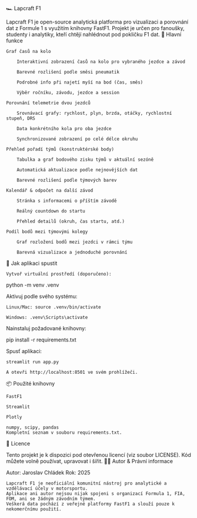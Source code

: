 🏎️ Lapcraft F1

Lapcraft F1 je open-source analytická platforma pro vizualizaci a porovnání dat z Formule 1 s využitím knihovny FastF1.
Projekt je určen pro fanoušky, studenty i analytiky, kteří chtějí nahlédnout pod pokličku F1 dat.
🚦 Hlavní funkce

    Graf časů na kolo

        Interaktivní zobrazení časů na kolo pro vybraného jezdce a závod

        Barevné rozlišení podle směsi pneumatik

        Podrobné info při najetí myší na bod (čas, směs)

        Výběr ročníku, závodu, jezdce a session

    Porovnání telemetrie dvou jezdců

        Srovnávací grafy: rychlost, plyn, brzda, otáčky, rychlostní stupeň, DRS

        Data konkrétního kola pro oba jezdce

        Synchronizované zobrazení po celé délce okruhu

    Přehled pořadí týmů (konstruktérské body)

        Tabulka a graf bodového zisku týmů v aktuální sezóně

        Automatická aktualizace podle nejnovějších dat

        Barevné rozlišení podle týmových barev

    Kalendář & odpočet na další závod

        Stránka s informacemi o příštím závodě

        Reálný countdown do startu

        Přehled detailů (okruh, čas startu, atd.)

    Podíl bodů mezi týmovými kolegy

        Graf rozložení bodů mezi jezdci v rámci týmu

        Barevná vizualizace a jednoduché porovnání

🏁 Jak aplikaci spustit

    Vytvoř virtuální prostředí (doporučeno):

python -m venv .venv

Aktivuj podle svého systému:

    Linux/Mac: source .venv/bin/activate

    Windows: .venv\Scripts\activate

Nainstaluj požadované knihovny:

pip install -r requirements.txt

Spusť aplikaci:

    streamlit run app.py

    A otevři http://localhost:8501 ve svém prohlížeči.

📦 Použité knihovny

    FastF1

    Streamlit

    Plotly

    numpy, scipy, pandas
    Kompletní seznam v souboru requirements.txt.

📝 Licence

Tento projekt je k dispozici pod otevřenou licencí (viz soubor LICENSE).
Kód můžete volně používat, upravovat i šířit.
👨‍💻 Autor & Právní informace

Autor: Jaroslav Chládek
Rok: 2025

    Lapcraft F1 je neoficiální komunitní nástroj pro analytické a vzdělávací účely v motorsportu.
    Aplikace ani autor nejsou nijak spojeni s organizací Formula 1, FIA, FOM, ani se žádným závodním týmem.
    Veškerá data pochází z veřejné platformy FastF1 a slouží pouze k nekomerčnímu použití.
